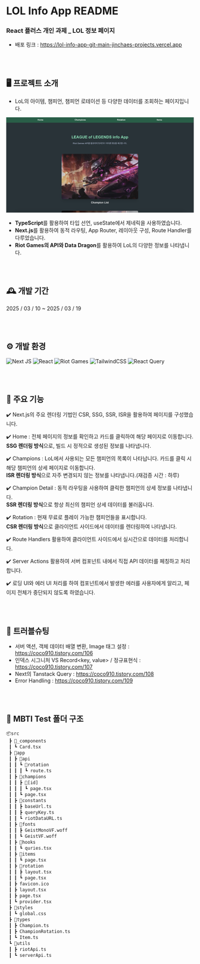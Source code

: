 # LOL Info App README

### React 플러스 개인 과제 \_ LOL 정보 페이지

- 배포 링크 : https://lol-info-app-git-main-jinchaes-projects.vercel.app

<br />
<br />

## 🖥️ 프로젝트 소개

- LoL의 아이템, 챔피언, 챔피언 로테이션 등 다양한 데이터를 조회하는 페이지입니다.

<img src="/public/lol-info-main.png">

- **TypeScript**를 활용하여 타입 선언, useState에서 제네릭을 사용하였습니다.
- **Next.js**를 활용하여 동적 라우팅, App Router, 레이아웃 구성, Route Handler를 다루었습니다.
- **Riot Games의 API와 Data Dragon**를 활용하여 LoL의 다양한 정보를 나타냅니다.

<br />
<br />

## 🕰️ 개발 기간

2025 / 03 / 10 ~ 2025 / 03 / 19

<br />
<br />

## ⚙️ 개발 환경

![Next JS](https://img.shields.io/badge/Next-black?style=for-the-badge&logo=next.js&logoColor=white)
![React](https://img.shields.io/badge/react-%2320232a.svg?style=for-the-badge&logo=react&logoColor=%2361DAFB)
![Riot Games](https://img.shields.io/badge/riotgames-D32936.svg?style=for-the-badge&logo=riotgames&logoColor=white)
![TailwindCSS](https://img.shields.io/badge/tailwindcss-%2338B2AC.svg?style=for-the-badge&logo=tailwind-css&logoColor=white)
![React Query](https://img.shields.io/badge/-React%20Query-FF4154?style=for-the-badge&logo=react%20query&logoColor=white)

<br />
<br />

## 📌 주요 기능

✔️ Next.js의 주요 렌더링 기법인 CSR, SSG, SSR, ISR을 활용하여 페이지를 구성했습니다.

✔️ Home : 전체 페이지의 정보를 확인하고 카드를 클릭하여 해당 페이지로 이동합니다.<br />
**SSG 렌더링 방식**으로, 빌드 시 정적으로 생성된 정보를 나타냅니다.

✔️ Champions : LoL에서 사용되는 모든 챔피언의 목록이 나타납니다. 카드를 클릭 시 해당 챔피언의 상세 페이지로 이동합니다. <br />
**ISR 렌더링 방식**으로 자주 변경되지 않는 정보를 나타냅니다.(재검증 시간 : 하루)

✔️ Champion Detail : 동적 라우팅을 사용하여 클릭한 챔피언의 상세 정보를 나타냅니다.<br />
**SSR 렌더링 방식**으로 항상 최신의 챔피언 상세 데이터를 불러옵니다.

✔️ Rotation : 현재 무료로 플레이 가능한 챔피언들을 표시합니다.<br />
**CSR 렌더링 방식**으로 클라이언트 사이드에서 데이터를 렌더링하여 나타냅니다.

✔️ Route Handlers 활용하여 클라이언트 사이드에서 실시간으로 데이터를 처리합니다.

✔️ Server Actions 활용하여 서버 컴포넌트 내에서 직접 API 데이터를 페칭하고 처리합니다.

✔️ 로딩 UI와 에러 UI 처리를 하여 컴포넌트에서 발생한 에러를 사용자에게 알리고, 페이지 전체가 중단되지 않도록 하였습니다.
<br />

<br />
<br />

## 🚨 트러블슈팅

- 서버 액션, 객체 데이터 배열 변환, Image 태그 설정 : https://coco910.tistory.com/106
- 인덱스 시그니처 VS Record<key, value> / 정규표현식 : https://coco910.tistory.com/107
- Next의 Tanstack Query : https://coco910.tistory.com/108
- Error Handling : https://coco910.tistory.com/109

<br />
<br />

## 📁 MBTI Test 폴더 구조

```
📦src
 ┣ 📂_components
 ┃ ┗ Card.tsx
 ┣ 📂app
 ┃ ┣ 📂api
 ┃ ┃ ┗ 📂rotation
 ┃ ┃ ┃ ┗ route.ts
 ┃ ┣ 📂champions
 ┃ ┃ ┣ 📂[id]
 ┃ ┃ ┃ ┗ page.tsx
 ┃ ┃ ┗ page.tsx
 ┃ ┣ 📂constants
 ┃ ┃ ┣ baseUrl.ts
 ┃ ┃ ┣ queryKey.ts
 ┃ ┃ ┗ riotDataURL.ts
 ┃ ┣ 📂fonts
 ┃ ┃ ┣ GeistMonoVF.woff
 ┃ ┃ ┗ GeistVF.woff
 ┃ ┣ 📂hooks
 ┃ ┃ ┗ quries.tsx
 ┃ ┣ 📂items
 ┃ ┃ ┗ page.tsx
 ┃ ┣ 📂rotation
 ┃ ┃ ┣ layout.tsx
 ┃ ┃ ┗ page.tsx
 ┃ ┣ favicon.ico
 ┃ ┣ layout.tsx
 ┃ ┣ page.tsx
 ┃ ┗ provider.tsx
 ┣ 📂styles
 ┃ ┗ global.css
 ┣ 📂types
 ┃ ┣ Champion.ts
 ┃ ┣ ChampionRotation.ts
 ┃ ┗ Item.ts
 ┗ 📂utils
 ┃ ┣ riotApi.ts
 ┃ ┗ serverApi.ts
```
